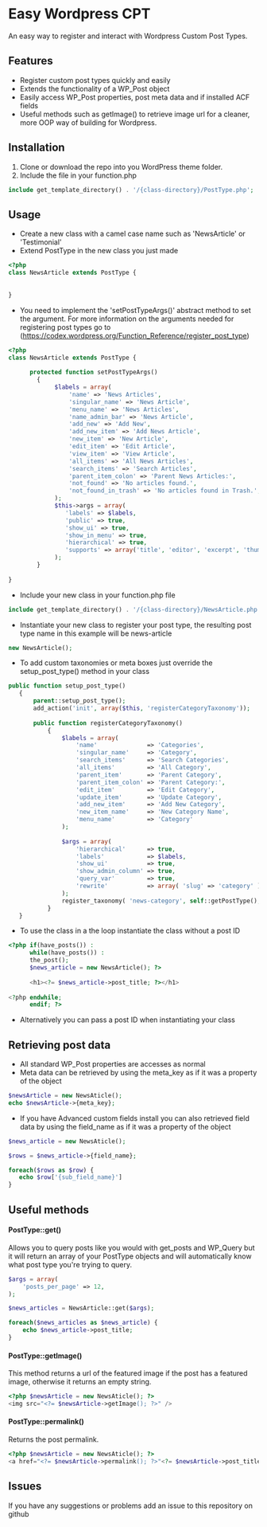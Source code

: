# Easy Wordpress CPT

An easy way to register and interact with Wordpress Custom Post Types.

## Features
* Register custom post types quickly and easily
* Extends the functionality of a WP_Post object
* Easily access WP_Post properties, post meta data and if installed ACF fields
* Useful methods such as getImage() to retrieve image url for a cleaner, more OOP way of building for Wordpress.


## Installation

1. Clone or download the repo into you WordPress theme folder.
2. Include the file in your function.php

```php
include get_template_directory() . '/{class-directory}/PostType.php';
```

## Usage
* Create a new class with a camel case name such as 'NewsArticle' or 'Testimonial'
* Extend PostType in the new class you just made
 ```php
 <?php 
 class NewsArticle extends PostType { 
     
     
 }
 ```
* You need to implement the 'setPostTypeArgs()' abstract method to set the argument. For more information on the arguments needed for registering post types go to (https://codex.wordpress.org/Function_Reference/register_post_type)
 ```php
 <?php 
 class NewsArticle extends PostType { 
     
       protected function setPostTypeArgs()
         {
              $labels = array(
                  'name' => 'News Articles',
                  'singular_name' => 'News Article',
                  'menu_name' => 'News Articles',
                  'name_admin_bar' => 'News Article',
                  'add_new' => 'Add New',
                  'add_new_item' => 'Add News Article',
                  'new_item' => 'New Article',
                  'edit_item' => 'Edit Article',
                  'view_item' => 'View Article',
                  'all_items' => 'All News Articles',
                  'search_items' => 'Search Articles',
                  'parent_item_colon' => 'Parent News Articles:',
                  'not_found' => 'No articles found.',
                  'not_found_in_trash' => 'No articles found in Trash.',
              );
              $this->args = array(
                 'labels' => $labels,
                 'public' => true,
                 'show_ui' => true,
                 'show_in_menu' => true,
                 'hierarchical' => true,
                 'supports' => array('title', 'editor', 'excerpt', 'thumbnail'),
              );
         }
         
 }
 ```
 * Include your new class in your function.php file
 ```php
 include get_template_directory() . '/{class-directory}/NewsArticle.php';
 ```
 * Instantiate your new class to register your post type, the resulting post type name in this example will be news-article
 ```php
new NewsArticle();
 ```
 * To add custom taxonomies or meta boxes just override the setup_post_type() method in your class
 ```php
public function setup_post_type()
    {
        parent::setup_post_type();
        add_action('init', array($this, 'registerCategoryTaxonomy'));
        
        public function registerCategoryTaxonomy()
            {
                $labels = array(
                    'name'              => 'Categories',
                    'singular_name'     => 'Category',
                    'search_items'      => 'Search Categories',
                    'all_items'         => 'All Category',
                    'parent_item'       => 'Parent Category',
                    'parent_item_colon' => 'Parent Category:',
                    'edit_item'         => 'Edit Category',
                    'update_item'       => 'Update Category',
                    'add_new_item'      => 'Add New Category',
                    'new_item_name'     => 'New Category Name',
                    'menu_name'         => 'Category'
                );
        
                $args = array(
                    'hierarchical'      => true,
                    'labels'            => $labels,
                    'show_ui'           => true,
                    'show_admin_column' => true,
                    'query_var'         => true,
                    'rewrite'           => array( 'slug' => 'category' ),
                );
                register_taxonomy( 'news-category', self::getPostType(), $args);
            }
    }
 ```
* To use the class in a the loop instantiate the class without a post ID
 ```php
<?php if(have_posts()) : 
       while(have_posts()) : 
       the_post(); 
       $news_article = new NewsArticle(); ?>
       
       <h1><?= $news_article->post_title; ?></h1>
       
<?php endwhile;
       endif; ?>
 ```
* Alternatively you can pass a post ID when instantiating your class

## Retrieving post data
* All standard WP_Post properties are accesses as normal
* Meta data can be retrieved by using the meta_key as if it was a property of the object
 ```php
 $newsArticle = new NewsAticle();
 echo $newsArticle->{meta_key};
 ```
* If you have Advanced custom fields install you can also retrieved field data by using the field_name as if it was a property of the object 
 ```php
 $news_article = new NewsAticle();
 
 $rows = $news_article->{field_name};

 foreach($rows as $row) {
    echo $row['{sub_field_name}']
 }
 ```
 
## Useful methods
#### PostType::get() 
Allows you to query posts like you would with get_posts and WP_Query but it will return an array of your PostType objects and will automatically know what post type you're trying to query.
 ```php
 $args = array(
     'posts_per_page' => 12,
 );
 
 $news_articles = NewsArticle::get($args);
 
 foreach($news_articles as $news_article) {
     echo $news_article->post_title;
 }
 ```
#### PostType::getImage()
This method returns a url of the featured image if the post has a featured image, otherwise it returns an empty string.
 ```php
 <?php $newsArticle = new NewsAticle(); ?>
 <img src="<?= $newsArticle->getImage(); ?>" />

 ```
#### PostType::permalink()
Returns the post permalink.
 ```php
 <?php $newsArticle = new NewsAticle(); ?>
 <a href="<?= $newsArticle->permalink(); ?>"<?= $newsArticle->post_title; ?></a>
 ```
 
## Issues
If you have any suggestions or problems add an issue to this repository on github